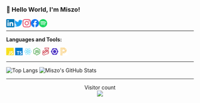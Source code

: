 ### 🖖 Hello World, I'm Miszo! 

<a target="_blank" href="https://linkedin.com/in/miszoradomski/">
  <img align="left" alt="LinkedIN" width="22px" src="./icons/linkedin.svg" />
</a>
<a target="_blank" href="https://twitter.com/themiszo">
  <img align="left" alt="Twitter" width="22px" src="./icons/twitter.svg" />
</a>
<a target="_blank" href="https://instagram.com/themiszo/">
  <img align="left" alt="Instagram" width="22px" src="./icons/instagram.svg" />
</a>
<a target="_blank" href="https://facebook.com/themiszo/">
  <img align="left" alt="Facebook" width="22px" src="./icons/facebook.svg" />
</a>
<a target="_blank" href="https://open.spotify.com/user/1168435518">
  <img align="left" alt="Spotify" width="22px" src="./icons/spotify.svg" />
</a>
</br>

----

**Languages and Tools:**

<code><img height="20" src="./icons/javascript.svg"></code>
<code><img height="20" src="./icons/typescript.svg"></code>
<code><img height="20" src="./icons/react.svg"></code>
<code><img height="20" src="./icons/node-dot-js.svg"></code>
<code><img height="20" src="./icons/jest.svg"></code>
<code><img height="20" src="./icons/eslint.svg"></code>
<code><img height="20" src="./icons/prettier.svg"></code>

----

![Top Langs](https://github-readme-stats.vercel.app/api/top-langs/?username=miszo&layout=compact&theme=radical&hide=python)
![Miszo's GitHub Stats](https://github-readme-stats.vercel.app/api?username=miszo&show_icons=true&count_private=true&theme=radical)

----

<p align="center"> 
  Visitor count<br>
  <img src="https://profile-counter.glitch.me/miszo/count.svg" />
</p>
